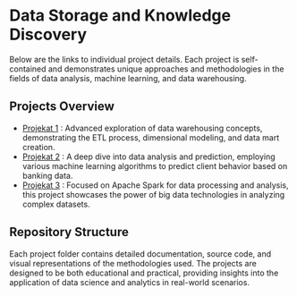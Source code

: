 # Data Storage and Knowledge Discovery

Below are the links to individual project details. Each project is self-contained and demonstrates unique approaches and methodologies in the fields of data analysis, machine learning, and data warehousing.

## Projects Overview

- [Projekat 1](projekat1/README.md) : Advanced exploration of data warehousing concepts, demonstrating the ETL process, dimensional modeling, and data mart creation.
- [Projekat 2](projekat2/README.md) : A deep dive into data analysis and prediction, employing various machine learning algorithms to predict client behavior based on banking data.
- [Projekat 3](projekat3/README.md) : Focused on Apache Spark for data processing and analysis, this project showcases the power of big data technologies in analyzing complex datasets.

## Repository Structure

Each project folder contains detailed documentation, source code, and visual representations of the methodologies used. The projects are designed to be both educational and practical, providing insights into the application of data science and analytics in real-world scenarios.

